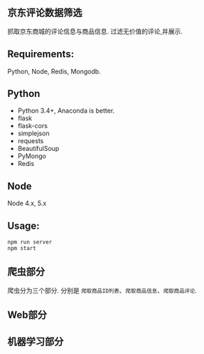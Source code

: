 京东评论数据筛选
-------

抓取京东商城的评论信息与商品信息. 过滤无价值的评论,并展示.

Requirements:
-------

Python, Node, Redis, Mongodb.

## Python

- Python 3.4+, Anaconda is better.
- flask
- flask-cors
- simplejson
- requests
- BeautifulSoup
- PyMongo
- Redis

## Node

Node 4.x, 5.x

Usage:
------

```
npm run server
npm start
```


爬虫部分
-------

爬虫分为三个部分. 分别是 `爬取商品ID列表`、`爬取商品信息`、`爬取商品评论`.


Web部分
-------

机器学习部分
-------

